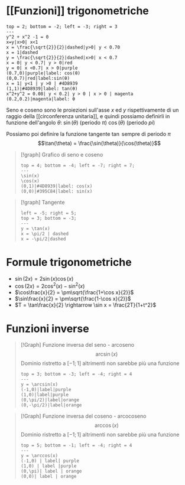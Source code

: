 # [[Funzioni]] trigonometriche

```desmos-graph
top = 2; bottom = -2; left = -3; right = 3
---
y^2 + x^2 -1 = 0
x=y|x>0| x<1
x = \frac{\sqrt{2}}{2}|dashed|y>0| y < 0.70
x = 1|dashed
y = \frac{\sqrt{2}}{2}|dashed|x>0| x < 0.7
x = 0| y < 0.7| y > 0|red
y = 0| x <0.7| x > 0|purple
(0.7,0)|purple|label: cos(θ)
(0,0.7)|red|label:sin(θ)
x = 1| y<1 | y >0 | #4D8939
(1,1)|#4D8939|label: tan(θ)
x^2+y^2 = 0.08| y < 0.2| y > 0 | x > 0 | magenta
(0.2,0.2)|magenta|label: θ
```

Seno e coseno sono le proiezioni sull'asse $x$ ed $y$ rispettivamente di un raggio della [[circonferenza unitaria]], e quindi possiamo definirli in funzione dell'angolo $\theta$:
$\sin(\theta)$ (periodo $\pi$)
$\cos(\theta)$ (periodo $pi$)

Possiamo poi definire la funzione tangente $\tan$ sempre di periodo $\pi$
$$\tan(\theta) = \frac{\sin(\theta)}{\cos(\theta)}$$ 



>[!graph] Grafico di seno e coseno
>```desmos-graph
>top = 4; bottom = -4; left = -7; right = 7;
>---
>\sin(x)
>\cos(x)
>(0,1)|#4D8939|label: cos(x)
>(0,0)|#395C84|label: sin(x)
>```

>[!graph] Tangente
>```desmos-graph
>left = -5; right = 5;
>top = 3; bottom = -3;
>---
>y = \tan(x)
>x = \pi/2 | dashed
>x = -\pi/2|dashed
>```


# Formule trigonometriche
- $\sin(2x) = 2\sin(x)\cos(x)$
- $\cos(2x) = 2\cos^2(x)-\sin^2(x)$
- $\cos\frac{x}{2} = \pm\sqrt{\frac{1+\cos x}{2}}$
- $\sin\frac{x}{2} = \pm\sqrt{\frac{1-\cos x}{2}}$
- $T = \tan\frac{x}{2} \rightarrow \sin x = \frac{2T}{1+t^2}$


# Funzioni inverse
>[!Graph] Funzione inversa del seno - arcoseno
>$$\arcsin(x)$$
>Dominio ristretto a $[-1;1]$ altrimenti non sarebbe più una funzione
>
>```desmos-graph
>top = 3; bottom = -3; left = -4; right = 4
>---
>y = \arcsin(x)
>(-1,0)|label|purple
>(1,0)|label|purple
>(0,\pi/2)|label|orange
>(0,-\pi/2)|label|orange
>```

>[!Graph] Funzione inversa del coseno - arcocoseno
>$$\arccos(x)$$
>Dominio ristretto a $[-1;1]$ altrimenti non sarebbe più una funzione
>```desmos-graph
>top = 5; bottom = -1; left = -4; right = 4
>---
>y = \arccos(x)
>(-1,0) | label| purple  
>(1,0) | label |purple 
>(0,\pi)| label | orange
>(0,0)| label | orange
>```
>